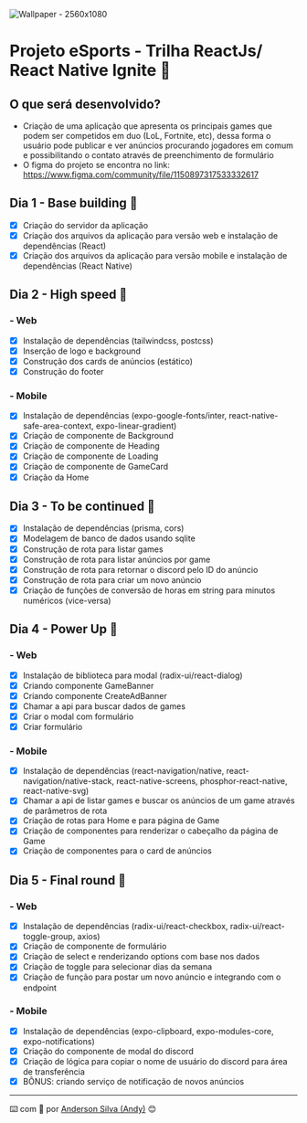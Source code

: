 ![Wallpaper - 2560x1080](https://user-images.githubusercontent.com/52717632/189574623-ec52494c-023e-4d05-97c9-b5ddfa0b101b.jpg)
# Projeto eSports - Trilha ReactJs/ React Native Ignite :rocket:

## O que será desenvolvido?
* Criação de uma aplicação que apresenta os principais games que podem ser competidos em duo (LoL, Fortnite, etc), dessa forma o usuário pode publicar e ver anúncios procurando jogadores em comum e possibilitando o contato através de preenchimento de formulário
* O figma do projeto se encontra no link: https://www.figma.com/community/file/1150897317533332617

## Dia 1 - Base building :rocket:
- [x] Criação do servidor da aplicação
- [x] Criação dos arquivos da aplicação para versão web e instalação de dependências (React)
- [x] Criação dos arquivos da aplicação para versão mobile e instalação de dependências (React Native)

## Dia 2 - High speed :rocket:
### - Web
- [x] Instalação de dependências (tailwindcss, postcss)
- [x] Inserção de logo e background
- [x] Construção dos cards de anúncios (estático)
- [x] Construção do footer

### - Mobile
- [x] Instalação de dependências (expo-google-fonts/inter, react-native-safe-area-context, expo-linear-gradient)
- [x] Criação de componente de Background
- [x] Criação de componente de Heading
- [x] Criação de componente de Loading
- [x] Criação de componente de GameCard
- [x] Criação da Home

## Dia 3 - To be continued :rocket:
- [x] Instalação de dependências (prisma, cors)
- [x] Modelagem de banco de dados usando sqlite
- [x] Construção de rota para listar games
- [x] Construção de rota para listar anúncios por game
- [x] Construção de rota para retornar o discord pelo ID do anúncio
- [x] Construção de rota para criar um novo anúncio
- [x] Criação de funções de conversão de horas em string para minutos numéricos (vice-versa)

## Dia 4 - Power Up :rocket:
### - Web
- [x] Instalação de biblioteca para modal (radix-ui/react-dialog)
- [x] Criando componente GameBanner
- [x] Criando componente CreateAdBanner
- [x] Chamar a api para buscar dados de games
- [x] Criar o modal com formulário
- [x] Criar formulário

### - Mobile
- [x] Instalação de dependências (react-navigation/native, react-navigation/native-stack, react-native-screens, phosphor-react-native, react-native-svg)
- [x] Chamar a api de listar games e buscar os anúncios de um game através de parâmetros de rota
- [x] Criação de rotas para Home e para página de Game
- [x] Criação de componentes para renderizar o cabeçalho da página de Game
- [x] Criação de componentes para o card de anúncios

## Dia 5 - Final round :rocket:
### - Web
- [x] Instalação de dependências (radix-ui/react-checkbox, radix-ui/react-toggle-group, axios)
- [x] Criação de componente de formulário
- [x] Criação de select e renderizando options com base nos dados
- [x] Criação de toggle para selecionar dias da semana
- [x] Criação de função para postar um novo anúncio e integrando com o endpoint

### - Mobile
- [x] Instalação de dependências (expo-clipboard, expo-modules-core, expo-notifications)
- [x] Criação do componente de modal do discord
- [x] Criação de lógica para copiar o nome de usuário do discord para área de transferência
- [x] BÔNUS: criando serviço de notificação de novos anúncios
---
:keyboard: com :purple_heart: por [Anderson Silva (Andy)](https://www.linkedin.com/in/andssilva/) 😊